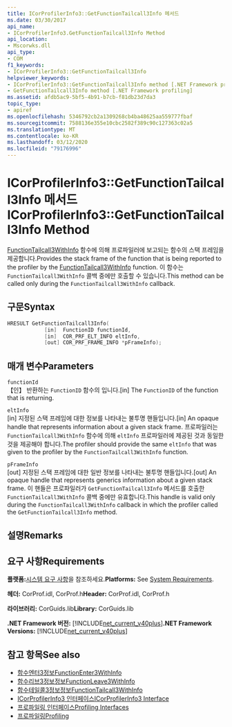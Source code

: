 ```yaml
---
title: ICorProfilerInfo3::GetFunctionTailcall3Info 메서드
ms.date: 03/30/2017
api_name:
- ICorProfilerInfo3.GetFunctionTailcall3Info Method
api_location:
- Mscorwks.dll
api_type:
- COM
f1_keywords:
- ICorProfilerInfo3::GetFunctionTailcall3Info
helpviewer_keywords:
- ICorProfilerInfo3::GetFunctionTailcall3Info method [.NET Framework profiling]
- GetFunctionTailcall3Info method [.NET Framework profiling]
ms.assetid: afdb5ac9-5bf5-4b91-b7cb-f81db23d7da3
topic_type:
- apiref
ms.openlocfilehash: 5346792cb2a1309268cb4ba48625aa559777fbaf
ms.sourcegitcommit: 7588136e355e10cbc2582f389c90c127363c02a5
ms.translationtype: MT
ms.contentlocale: ko-KR
ms.lasthandoff: 03/12/2020
ms.locfileid: "79176996"
---
```

# <a name="icorprofilerinfo3getfunctiontailcall3info-method"></a><span data-ttu-id="7c3d6-102">ICorProfilerInfo3::GetFunctionTailcall3Info 메서드</span><span class="sxs-lookup"><span data-stu-id="7c3d6-102">ICorProfilerInfo3::GetFunctionTailcall3Info Method</span></span>
<span data-ttu-id="7c3d6-103">[FunctionTailcall3WithInfo](functiontailcall3withinfo-function.md) 함수에 의해 프로파일러에 보고되는 함수의 스택 프레임을 제공합니다.</span><span class="sxs-lookup"><span data-stu-id="7c3d6-103">Provides the stack frame of the function that is being reported to the profiler by the [FunctionTailcall3WithInfo](functiontailcall3withinfo-function.md) function.</span></span> <span data-ttu-id="7c3d6-104">이 함수는 `FunctionTailcall3WithInfo` 콜백 중에만 호출할 수 있습니다.</span><span class="sxs-lookup"><span data-stu-id="7c3d6-104">This method can be called only during the `FunctionTailcall3WithInfo` callback.</span></span>  
  
## <a name="syntax"></a><span data-ttu-id="7c3d6-105">구문</span><span class="sxs-lookup"><span data-stu-id="7c3d6-105">Syntax</span></span>  
  
```cpp  
HRESULT GetFunctionTailcall3Info(
            [in]  FunctionID functionId,
            [in]  COR_PRF_ELT_INFO eltInfo,  
            [out] COR_PRF_FRAME_INFO *pFrameInfo);  
```  
  
## <a name="parameters"></a><span data-ttu-id="7c3d6-106">매개 변수</span><span class="sxs-lookup"><span data-stu-id="7c3d6-106">Parameters</span></span>  
 `functionId`  
 <span data-ttu-id="7c3d6-107">【인】 반환하는 `FunctionID` 함수의 입니다.</span><span class="sxs-lookup"><span data-stu-id="7c3d6-107">[in] The `FunctionID` of the function that is returning.</span></span>  
  
 `eltInfo`  
 <span data-ttu-id="7c3d6-108">[in] 지정된 스택 프레임에 대한 정보를 나타내는 불투명 핸들입니다.</span><span class="sxs-lookup"><span data-stu-id="7c3d6-108">[in] An opaque handle that represents information about a given stack frame.</span></span> <span data-ttu-id="7c3d6-109">프로파일러는 `FunctionTailcall3WithInfo` 함수에 의해 `eltInfo` 프로파일러에 제공된 것과 동일한 것을 제공해야 합니다.</span><span class="sxs-lookup"><span data-stu-id="7c3d6-109">The profiler should provide the same `eltInfo` that was given to the profiler by the `FunctionTailcall3WithInfo` function.</span></span>  
  
 `pFrameInfo`  
 <span data-ttu-id="7c3d6-110">[out] 지정된 스택 프레임에 대한 일반 정보를 나타내는 불투명 핸들입니다.</span><span class="sxs-lookup"><span data-stu-id="7c3d6-110">[out] An opaque handle that represents generics information about a given stack frame.</span></span> <span data-ttu-id="7c3d6-111">이 핸들은 프로파일러가 `GetFunctionTailcall3Info` 메서드를 호출한 `FunctionTailcall3WithInfo` 콜백 중에만 유효합니다.</span><span class="sxs-lookup"><span data-stu-id="7c3d6-111">This handle is valid only during the `FunctionTailcall3WithInfo` callback in which the profiler called the `GetFunctionTailcall3Info` method.</span></span>  
  
## <a name="remarks"></a><span data-ttu-id="7c3d6-112">설명</span><span class="sxs-lookup"><span data-stu-id="7c3d6-112">Remarks</span></span>  
  
## <a name="requirements"></a><span data-ttu-id="7c3d6-113">요구 사항</span><span class="sxs-lookup"><span data-stu-id="7c3d6-113">Requirements</span></span>  
 <span data-ttu-id="7c3d6-114">**플랫폼:**[시스템 요구 사항](../../../../docs/framework/get-started/system-requirements.md)을 참조하세요.</span><span class="sxs-lookup"><span data-stu-id="7c3d6-114">**Platforms:** See [System Requirements](../../../../docs/framework/get-started/system-requirements.md).</span></span>  
  
 <span data-ttu-id="7c3d6-115">**헤더:** CorProf.idl, CorProf.h</span><span class="sxs-lookup"><span data-stu-id="7c3d6-115">**Header:** CorProf.idl, CorProf.h</span></span>  
  
 <span data-ttu-id="7c3d6-116">**라이브러리:** CorGuids.lib</span><span class="sxs-lookup"><span data-stu-id="7c3d6-116">**Library:** CorGuids.lib</span></span>  
  
 <span data-ttu-id="7c3d6-117">**.NET Framework 버전:** [!INCLUDE[net_current_v40plus](../../../../includes/net-current-v40plus-md.md)]</span><span class="sxs-lookup"><span data-stu-id="7c3d6-117">**.NET Framework Versions:** [!INCLUDE[net_current_v40plus](../../../../includes/net-current-v40plus-md.md)]</span></span>  
  
## <a name="see-also"></a><span data-ttu-id="7c3d6-118">참고 항목</span><span class="sxs-lookup"><span data-stu-id="7c3d6-118">See also</span></span>

- [<span data-ttu-id="7c3d6-119">함수엔터3정보</span><span class="sxs-lookup"><span data-stu-id="7c3d6-119">FunctionEnter3WithInfo</span></span>](functionenter3withinfo-function.md)
- [<span data-ttu-id="7c3d6-120">함수리브3정보정보</span><span class="sxs-lookup"><span data-stu-id="7c3d6-120">FunctionLeave3WithInfo</span></span>](functionleave3withinfo-function.md)
- [<span data-ttu-id="7c3d6-121">함수테일콜3정보정보</span><span class="sxs-lookup"><span data-stu-id="7c3d6-121">FunctionTailcall3WithInfo</span></span>](functiontailcall3withinfo-function.md)
- [<span data-ttu-id="7c3d6-122">ICorProfilerInfo3 인터페이스</span><span class="sxs-lookup"><span data-stu-id="7c3d6-122">ICorProfilerInfo3 Interface</span></span>](icorprofilerinfo3-interface.md)
- [<span data-ttu-id="7c3d6-123">프로파일링 인터페이스</span><span class="sxs-lookup"><span data-stu-id="7c3d6-123">Profiling Interfaces</span></span>](profiling-interfaces.md)
- [<span data-ttu-id="7c3d6-124">프로파일링</span><span class="sxs-lookup"><span data-stu-id="7c3d6-124">Profiling</span></span>](index.md)
